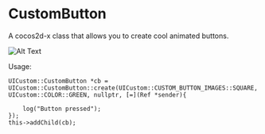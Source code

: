 # CustomButton
A cocos2d-x class that allows you to create cool animated buttons.

![Alt Text](https://media.giphy.com/media/47G2v61yDytCGp7FkB/giphy.gif)

Usage:


```
UICustom::CustomButton *cb = UICustom::CustomButton::create(UICustom::CUSTOM_BUTTON_IMAGES::SQUARE, UICustom::COLOR::GREEN, nullptr, [=](Ref *sender){
    
    log("Button pressed");
});
this->addChild(cb);
```


